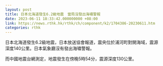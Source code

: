 ```yaml
---
layout: post
title: 日本北海道發生6.2級地震　當局沒發出海嘯警報
date: 2023-06-11 18:33:42.000000000 +08:00
link: https://news.rthk.hk/rthk/ch/component/k2/1704386-20230611.htm
categories: rthk
---
```


日本北海道發生6.2級地震，日本放送協會報道，震央位於浦河町對開海域，震源深度140公里。日本氣象廳沒有發出海嘯警報。

而中國地震台網測定，地震發生在傍晚5時54分，震源深度130公里。
